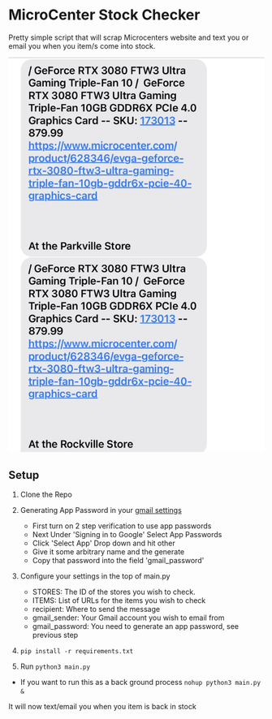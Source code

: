 # MicroCenter Stock Checker

Pretty simple script that will scrap Microcenters website and text
 you or email you when you item/s come into stock.

![texts](./texts.png)


## Setup
1. Clone the Repo
2. Generating App Password in your [gmail settings](https://myaccount.google.com/u/2/security)
    - First turn on 2 step verification to use app passwords
    - Next Under 'Signing in to Google' Select App Passwords
    - Click 'Select App' Drop down and hit other
    - Give it some arbitrary name and the generate
    - Copy that password into the field 'gmail_password'
3. Configure your settings in the top of main.py
    - STORES: The ID of the stores you wish to check.
    - ITEMS: List of URLs for the items you wish to check
    - recipient: Where to send the message
    - gmail_sender: Your Gmail account you wish to email from
    - gmail_password: You need to generate an app password, see previous step


4. ```pip install -r requirements.txt```
5. Run ```python3 main.py```
  - If you want to run this as a back ground process ```nohup python3 main.py &```

It will now text/email you when you item is back in stock


